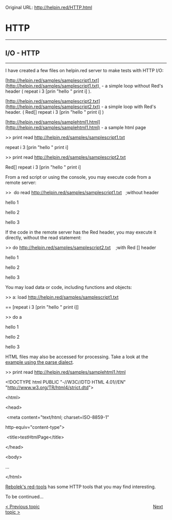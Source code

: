 Original URL: <http://helpin.red/HTTP.html>

# HTTP

* * *

## I/O - HTTP

* * *

I have created a few files on helpin.red server to make tests with HTTP I/O:

[http://helpin.red/samples/samplescript1.txt](http://helpin.red/samples/samplescript1.txt)  - a simple loop without Red's header ( repeat i 3 \[prin "hello " print i] ).

[http://helpin.red/samples/samplescript2.txt](http://helpin.red/samples/samplescript2.txt) - a simple loop with Red's header. ( Red\[] repeat i 3 \[prin "hello " print i] )

[http://helpin.red/samples/samplehtml1.html](http://helpin.red/samples/samplehtml1.html) - a sample html page

&gt;&gt; print read http://helpin.red/samples/samplescript1.txt

repeat i 3 \[prin "hello " print i]

&gt;&gt; print read http://helpin.red/samples/samplescript2.txt

Red\[] repeat i 3 \[prin "hello " print i]

From a red script or using the console, you may execute code from a remote server:

&gt;&gt;  do read http://helpin.red/samples/samplescript1.txt   ;without header

hello 1

hello 2

hello 3

If the code in the remote server has the Red header, you may execute it directly, without the read statement:

&gt;&gt; do http://helpin.red/samples/samplescript2.txt    ;with Red \[] header

hello 1

hello 2

hello 3

You may load data or code, including functions and objects:

&gt;&gt; a: load http://helpin.red/samples/samplescript1.txt

== \[repeat i 3 \[prin "hello " print i]]

&gt;&gt; do a

hello 1

hello 2

hello 3

HTML files may also be accessed for processing. Take a look at the [example using the parse dialect](http://helpin.red/Parseusage-Extractdata.html#Extract).

&gt;&gt; print read http://helpin.red/samples/samplehtml1.html

&lt;!DOCTYPE html PUBLIC "-//W3C//DTD HTML 4.01//EN" "http://www.w3.org/TR/html4/strict.dtd"&gt;

&lt;html&gt;

&lt;head&gt;

 &lt;meta content="text/html; charset=ISO-8859-1"

http-equiv="content-type"&gt;

 &lt;title&gt;testHtmlPage&lt;/title&gt;

&lt;/head&gt;

&lt;body&gt;

...

&lt;/html&gt;

[Rebolek's red-tools](https://github.com/rebolek/red-tools) has some HTTP tools that you may find interesting.

To be continued...

[&lt; Previous topic](http://helpin.red/IO.html)                                                                                          [Next topic &gt;](http://helpin.red/GUI.html)
